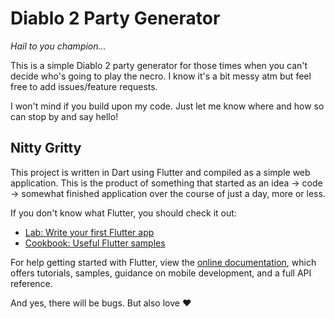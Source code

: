 # Diablo 2 Party Generator

*Hail to you champion...*

This is a simple Diablo 2 party generator for those times when you can't decide who's going to play the necro. I know it's a bit messy atm but feel free to add issues/feature requests.

I won't mind if you build upon my code. Just let me know where and how so can stop by and say hello!

## Nitty Gritty

This project is written in Dart using Flutter and compiled as a simple web application. This is the product of something that started as an idea -> code -> somewhat finished application over the course of just a day, more or less.

If you don't know what Flutter, you should check it out:

- [Lab: Write your first Flutter app](https://flutter.dev/docs/get-started/codelab)
- [Cookbook: Useful Flutter samples](https://flutter.dev/docs/cookbook)

For help getting started with Flutter, view the
[online documentation](https://flutter.dev/docs), which offers tutorials,
samples, guidance on mobile development, and a full API reference.


And yes, there will be bugs. But also love ♥️
